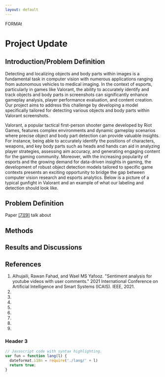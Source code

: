 ```yaml
---
layout: default
---
```


FORMAt


# Project Update

## Introduction/Problem Definition
Detecting and localizing objects and body parts within images is a fundamental task in computer vision with numerous applications ranging from autonomous vehicles to medical imaging. In the context of esports, particularly in games like Valorant, the ability to accurately identify and track objects and body parts in screenshots can significantly enhance gameplay analysis, player performance evaluation, and content creation. Our project aims to address this challenge by developing a model specifically tailored for detecting various objects and body parts within Valorant screenshots. 

Valorant, a popular tactical first-person shooter game developed by Riot Games, features complex environments and dynamic gameplay scenarios where precise object and body part detection can provide valuable insights. For instance, being able to accurately identify the positions of characters, weapons, and key body parts such as heads and hands can aid in analyzing player strategies, assessing aim accuracy, and generating engaging content for the gaming community. Moreover, with the increasing popularity of esports and the growing demand for data-driven insights in gaming, the development of robust object detection models tailored to specific game contexts presents an exciting opportunity to bridge the gap between computer vision research and esports analytics. Below is a picture of a typical gunfight in Valorant and an example of what our labeling and detection should look like.


<img1>

## Problem Definition

Paper [[7]](#7)[[9]](#9) talk about

## Methods



## Results and Discussions


## References
1.	<a name="1">Alhujaili, Rawan Fahad, and Wael MS Yafooz. "Sentiment analysis for youtube videos with user comments." 2021 International Conference on Artificial Intelligence and Smart Systems (ICAIS). IEEE, 2021.</a>
2.	<a name="2"></a>
3.	<a name="3"></a>
4.	<a name="4"></a>
5.	<a name="5"></a>
6.	<a name="6"></a>
7.	<a name="7"></a>
8.	<a name="8"></a>
9.	<a name="9"></a>


### Header 3

```js
// Javascript code with syntax highlighting.
var fun = function lang(l) {
  dateformat.i18n = require('./lang/' + l)
  return true;
}
```
